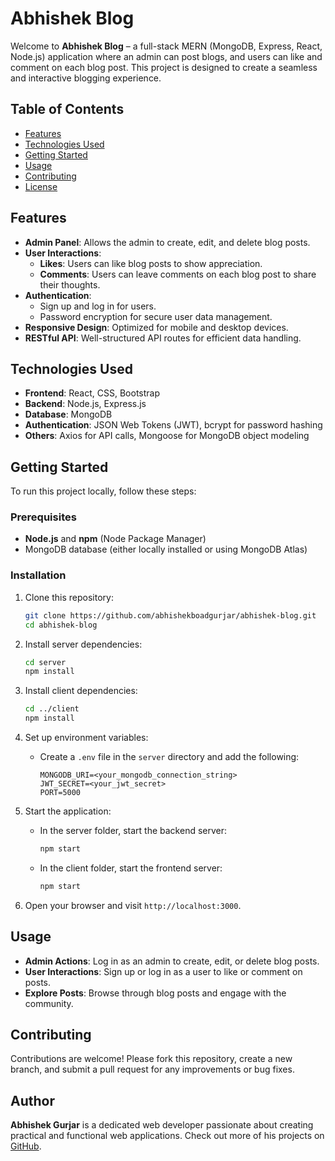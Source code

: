 

# Abhishek Blog

Welcome to **Abhishek Blog** – a full-stack MERN (MongoDB, Express, React, Node.js) application where an admin can post blogs, and users can like and comment on each blog post. This project is designed to create a seamless and interactive blogging experience.

## Table of Contents

- [Features](#features)
- [Technologies Used](#technologies-used)
- [Getting Started](#getting-started)
- [Usage](#usage)
- [Contributing](#contributing)
- [License](#license)

## Features

- **Admin Panel**: Allows the admin to create, edit, and delete blog posts.
- **User Interactions**:
  - **Likes**: Users can like blog posts to show appreciation.
  - **Comments**: Users can leave comments on each blog post to share their thoughts.
- **Authentication**:
  - Sign up and log in for users.
  - Password encryption for secure user data management.
- **Responsive Design**: Optimized for mobile and desktop devices.
- **RESTful API**: Well-structured API routes for efficient data handling.

## Technologies Used

- **Frontend**: React, CSS, Bootstrap
- **Backend**: Node.js, Express.js
- **Database**: MongoDB
- **Authentication**: JSON Web Tokens (JWT), bcrypt for password hashing
- **Others**: Axios for API calls, Mongoose for MongoDB object modeling

## Getting Started

To run this project locally, follow these steps:

### Prerequisites

- **Node.js** and **npm** (Node Package Manager)
- MongoDB database (either locally installed or using MongoDB Atlas)

### Installation

1. Clone this repository:
   ```bash
   git clone https://github.com/abhishekboadgurjar/abhishek-blog.git
   cd abhishek-blog
   ```

2. Install server dependencies:
   ```bash
   cd server
   npm install
   ```

3. Install client dependencies:
   ```bash
   cd ../client
   npm install
   ```

4. Set up environment variables:
   - Create a `.env` file in the `server` directory and add the following:
     ```plaintext
     MONGODB_URI=<your_mongodb_connection_string>
     JWT_SECRET=<your_jwt_secret>
     PORT=5000
     ```

5. Start the application:
   - In the server folder, start the backend server:
     ```bash
     npm start
     ```
   - In the client folder, start the frontend server:
     ```bash
     npm start
     ```

6. Open your browser and visit `http://localhost:3000`.


## Usage

- **Admin Actions**: Log in as an admin to create, edit, or delete blog posts.
- **User Interactions**: Sign up or log in as a user to like or comment on posts.
- **Explore Posts**: Browse through blog posts and engage with the community.


## Contributing

Contributions are welcome! Please fork this repository, create a new branch, and submit a pull request for any improvements or bug fixes.


## Author

**Abhishek Gurjar** is a dedicated web developer passionate about creating practical and functional web applications. Check out more of his projects on [GitHub](https://github.com/abhishekboadgurjar).
